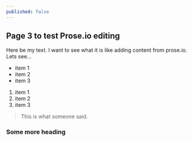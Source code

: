 ```yaml
---
published: false
---
```


## Page 3 to test Prose.io editing

Here be my text. I want to see what it is like adding content from prose.io. Lets see...

- item 1
- item 2
- item 3

1. item 1
2. item 2
3. item 3

> This is what someone said.

### Some more heading